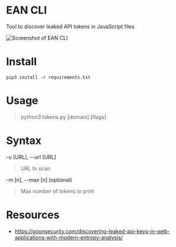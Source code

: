 # EAN CLI
Tool to discover leaked API tokens in JavaScript files

![Screenshot of EAN CLI](https://i.imgur.com/Zhw6YhG.png)


# Install
`pip3 install -r requirements.txt`



# Usage
> python3 tokens.py [domain] [flags]


# Syntax
-u [URL], --url [URL]
> URL to scan

-m [n], --max [n] (optional)
> Max number of tokens to print


# Resources
* https://goonsecurity.com/discovering-leaked-api-keys-in-web-applications-with-modern-entropy-analysis/
